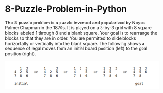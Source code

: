 # 8-Puzzle-Problem-in-Python

 The 8-puzzle problem is a puzzle invented and popularized by Noyes Palmer Chapman in the 1870s. It is played on a 3-by-3 grid with 8 square blocks labeled 1 through 8 and a blank square. Your goal is to rearrange the blocks so that they are in order. You are permitted to slide blocks horizontally or vertically into the blank square. The following shows a sequence of legal moves from an initial board position (left) to the goal position (right).
 
![image](https://github.com/Agha-Muqarib/8-Puzzle-Problem-in-Python/blob/main/Images/Demonstration.png)
